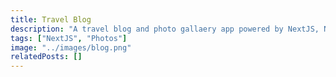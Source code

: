 ```yaml
---
title: Travel Blog
description: "A travel blog and photo gallaery app powered by NextJS, Notion and Cloudinary."
tags: ["NextJS", "Photos"]
image: "../images/blog.png"
relatedPosts: []
---
```


